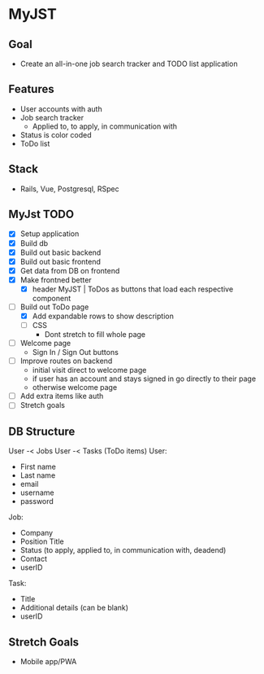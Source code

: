 # MyJST

## Goal

- Create an all-in-one job search tracker and TODO list application

## Features

- User accounts with auth
- Job search tracker
  - Applied to, to apply, in communication with
- Status is color coded
- ToDo list

## Stack

- Rails, Vue, Postgresql, RSpec

## MyJst TODO

- [x] Setup application
- [x] Build db
- [x] Build out basic backend
- [x] Build out basic frontend
- [x] Get data from DB on frontend
- [x] Make frontned better
  - [x] header MyJST | ToDos as buttons that load each respective component
- [ ] Build out ToDo page
  - [x] Add expandable rows to show description
  - [ ] CSS
    - Dont stretch to fill whole page
- [ ] Welcome page
  - Sign In / Sign Out buttons
- [ ] Improve routes on backend
  - initial visit direct to welcome page
  - if user has an account and stays signed in go directly to their page
  - otherwise welcome page
- [ ] Add extra items like auth
- [ ] Stretch goals

## DB Structure

User -< Jobs
User -< Tasks (ToDo items)
User:

- First name
- Last name
- email
- username
- password

Job:

- Company
- Position Title
- Status (to apply, applied to, in communication with, deadend)
- Contact
- userID

Task:

- Title
- Additional details (can be blank)
- userID

## Stretch Goals

- Mobile app/PWA
